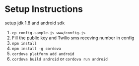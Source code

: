 # Setup Instructions

setup jdk 1.8 and android sdk 

1. `cp config.sample.js www/config.js`
2. Fill the public key and Twilio sms receving number in config
3. `npm install`
4. `npm install -g cordova `
5. `cordova platform add android`
6. `cordova build android` or `cordova run android`
